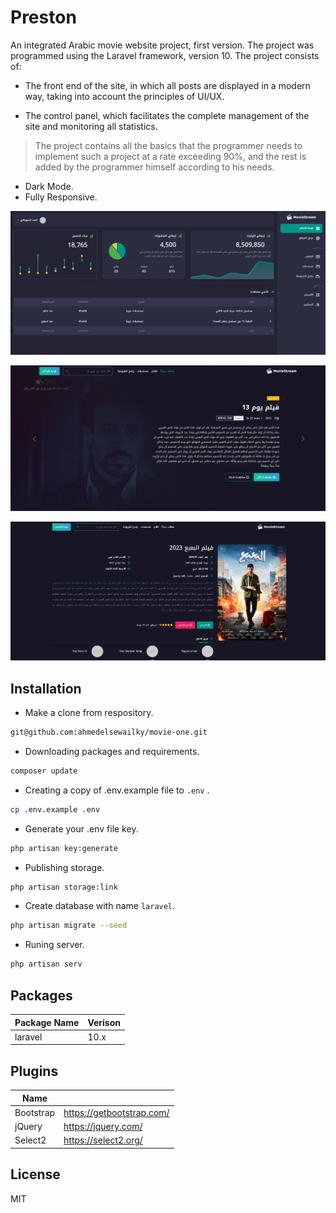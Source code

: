 # Preston

An integrated Arabic movie website project, first version. The project was programmed using the Laravel framework, version 10.
The project consists of:
- The front end of the site, in which all posts are displayed in a modern way, taking into account the principles of UI/UX.

- The control panel, which facilitates the complete management of the site and monitoring all statistics.

> The project contains all the basics that the programmer needs to implement such a project at a rate exceeding 90%, and the rest is added by the programmer himself according to his needs.

- Dark Mode.
- Fully Responsive.

![alt text](https://github.com/ahmedelsewailky/movie-one/blob/master/public/screenshots/screen_dashboard.PNG?raw=true)

![alt text](https://github.com/ahmedelsewailky/movie-one/blob/master/public/screenshots/screen_website.PNG?raw=true)

![alt text](https://github.com/ahmedelsewailky/movie-one/blob/master/public/screenshots/screen_single.PNG?raw=true)

## Installation
- Make a clone from respository.
```bash
git@github.com:ahmedelsewailky/movie-one.git
```
- Downloading packages and requirements.
```bash
composer update
```
- Creating a copy of .env.example file to `.env` .
```bash
cp .env.example .env
```
- Generate your .env file key.
```bash
php artisan key:generate
```
- Publishing storage.
```bash
php artisan storage:link
```
- Create database with name `laravel`.
```bash
php artisan migrate --seed
```
- Runing server.
```bash
php artisan serv
```

## Packages

| Package Name | Verison |
| ------------ | ------- |
|laravel|10.x|


## Plugins

| Name |   |
| ---- | - |
|Bootstrap|https://getbootstrap.com/|
|jQuery|https://jquery.com/|
|Select2|https://select2.org/|

## License
MIT

